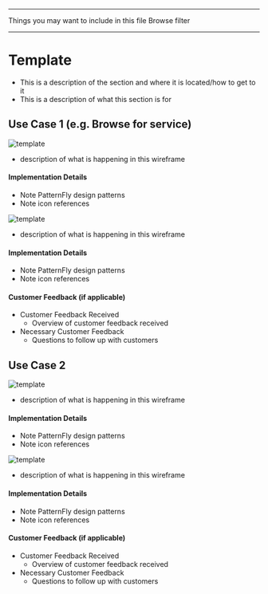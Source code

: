 *******************************
Things you may want to include in this file
Browse
filter

*******************************


# Template

- This is a description of the section and where it is located/how to get to it
- This is a description of what this section is for


## Use Case 1 (e.g. Browse for service)

![template](img/template-01.png)
- description of what is happening in this wireframe

#### Implementation Details
  - Note PatternFly design patterns
  - Note icon references

![template](img/template-02.png)
- description of what is happening in this wireframe

#### Implementation Details
  - Note PatternFly design patterns
  - Note icon references

#### Customer Feedback (if applicable)
- Customer Feedback Received
  - Overview of customer feedback received
- Necessary Customer Feedback
  - Questions to follow up with customers


## Use Case 2

![template](img/template-03.png)
- description of what is happening in this wireframe

#### Implementation Details
  - Note PatternFly design patterns
  - Note icon references

![template](img/template-04.png)
- description of what is happening in this wireframe

#### Implementation Details
  - Note PatternFly design patterns
  - Note icon references

#### Customer Feedback (if applicable)
- Customer Feedback Received
  - Overview of customer feedback received
- Necessary Customer Feedback
  - Questions to follow up with customers
